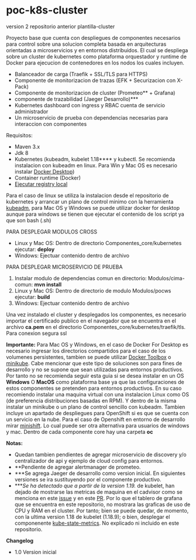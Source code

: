 # poc-k8s-cluster
version 2 repositorio  anterior plantilla-cluster

Proyecto base que cuenta con despliegues de componentes necesarios para control sobre una solucion completa basada en arquitecturas orientadas a microservicios y en entornos distribuidos. El cual se despliega sobre un cluster de kubernetes como plataforma orquestador y runtime de Docker para ejecucion de contenedores en los nodos los cuales incluyen.

* Balanceador de carga (Traefik + SSL/TLS para HTTPS)
* Componente de monitorizacion de trazas (EFK + Securizacion con X-Pack)
* Componente de monitorizacion de cluster (Prometeo** + Grafana)
* componente de trazabilidad (Jaeger Desarrollo)***
* Kubernetes dashboard con ingress y RBAC cuenta de servicio administrador
* Un microservicio de prueba con dependencias necesarias para interaccion con componentes

Requisitos:
* Maven 3.x
* Jdk 8
* Kubernetes (kubeadm, kubelet 1.18**** y kubectl. Se recomienda instalacion con kubeadm en linux. Para Win y Mac OS es necesario instalar [Docker Desktop](https://www.docker.com/products/docker-desktop))  
* Container runtime (Docker)
* [Ejecutar registry local](https://docs.docker.com/registry/deploying/)

Para el caso de linux se utiliza la instalacion desde el repositorio de kubernetes y arrancar un plano de control minimo con la herramienta [kubeadm](https://kubernetes.io/docs/setup/production-environment/tools/kubeadm/create-cluster-kubeadm/), para Mac OS y Windows se puede utilizar docker for desktop aunque para windows se tienen que ejecutar el contenido de los script ya que son bash (.sh)



PARA DESPLEGAR MODULOS CROSS
* Linux y Mac OS: Dentro de directorio Componentes_core/kubernetes ejecutar: **deploy**
* Windows: Ejectuar contenido dentro de archivo

PARA DESPLEGAR MICROSERVICIO DE PRUEBA
1. Instalar modulo de dependencias comun en directorio: Modulos/cima-comun: **mvn install**
2. Linux y Mac OS: Dentro de directorio de modulo Modulos/pocws ejecutar: **build**
3. Windows: Ejectuar contenido dentro de archivo

Una vez instalado el cluster y desplegados los componentes, es necesario importar el certificado publico en el navegador que se encuentra en el archivo **ca.pem** en el directorio Componentes_core/kubernetes/traefik/tls. Para conexion segura ssl

**Importante:** Para Mac OS y Windows, en el caso de Docker For Desktop es necesario ingresar los directorios compartidos para el caso de los volumenes persistentes, tambien se puede utilizar [Docker Toolbox](https://docs.docker.com/docker-for-mac/docker-toolbox/) o [minikube](https://kubernetes.io/docs/tasks/tools/install-minikube/). Cabe mencionar que este tipo de soluciones son para fines de desarrollo y no se supone que sean utilizadas para entornos productivos. Por tanto no se recomienda seguir esta guia si se desea instalar en un OS **Windows** O **MacOS** como plataforma base ya que las configuraciones de estos componentes se pretenden para entornos productivos. En su caso recomiendo instalar una maquina virtual con una instalacion Linux como OS (de preferencia distribuciones basadas en RPM). Y dentro de la misma instalar un minikube o un plano de control sencillo con kubeadm. Tambien incluye un apartado de despliegues para OpenShift si es que se cuenta con un servicio en la nube. Para el caso de Openshift en entorno de desarrollo mirar [minishift](https://www.okd.io/minishift/). Lo cual puede ser otra alternativa para usuarios de windows y mac. Dentro de cada componente core hay una carpeta **oc**

**Notas:** 
* Quedan tambien pendientes de agregar microservicio de discovery y/o centralizador de api y ejemplo de cloud config para entornos.
* **Pendiente de agregar alertmanager de prometeo.
* ***Se agrega Jaeger de desarrollo como version inicial. En siguientes versiones se ira sustituyendo por el componente productivo.
* ****Se ha detectado que a partir de la version 1.19.* de kubelet, han dejado de mostrarse las metricas de maquina en el cadvisor como se menciona en este [issue](https://github.com/kubernetes/kubernetes/issues/95204) y en este [PR](https://github.com/kubernetes/kubernetes/pull/95210). Por lo que el tablero de grafana que se encuentra en este repositorio, no mostrara las graficas de uso de CPU y RAM en el cluster. Por tanto; bien se puede quedar, de momento, con la ultima version 1.18 de kubelet (1.18.9); o bien, desplegar el componenente [kube-state-metrics](https://github.com/kubernetes/kube-state-metrics). No explicado ni incluido en este repositorio.

**Changelog** 
* 1.0 Version inicial


